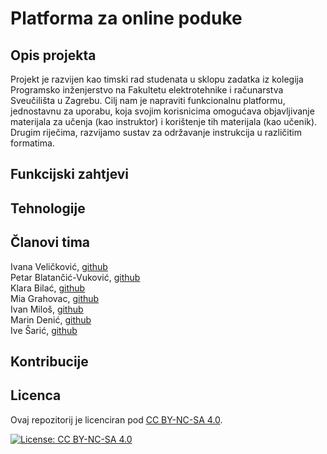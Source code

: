 # Platforma za online poduke
## Opis projekta 
Projekt je razvijen kao timski rad studenata u sklopu zadatka iz kolegija Programsko inženjerstvo na Fakultetu elektrotehnike i računarstva Sveučilišta u Zagrebu.
Cilj nam je napraviti funkcionalnu platformu, jednostavnu za uporabu, koja svojim korisnicima omogućava objavljivanje materijala za učenja (kao instruktor) i korištenje tih materijala (kao učenik). Drugim riječima, razvijamo sustav za održavanje instrukcija u različitim formatima.
## Funkcijski zahtjevi
## Tehnologije
## Članovi tima
Ivana Veličković, [github](https://github.com/IvanaVelickovic)  
Petar Blatančić-Vuković, [github](https://github.com/PetarBV)  
Klara Bilać, [github](https://github.com/klarabilac)      
Mia Grahovac, [github](https://github.com/Mia-Grahovac)  
Ivan Miloš, [github](https://github.com/ivan-milos)  
Marin Denić, [github](https://github.com/denabena)  
Ive Šarić, [github](https://github.com/Ive-Saric)  
## Kontribucije
## Licenca
Ovaj repozitorij je licenciran pod [CC BY-NC-SA 4.0](https://creativecommons.org/licenses/by-nc-sa/4.0/).

[![License: CC BY-NC-SA 4.0](https://licensebuttons.net/l/by-nc-sa/4.0/88x31.png)](https://creativecommons.org/licenses/by-nc-sa/4.0/)
